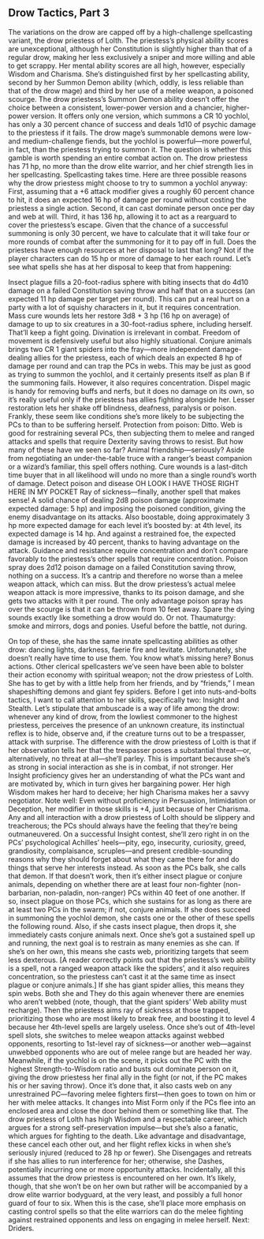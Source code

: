 ## Drow Tactics, Part 3

The variations on the drow are capped off by a high-challenge spellcasting variant, the drow priestess of Lolth. The priestess’s physical ability scores are unexceptional, although her Constitution is slightly higher than that of a regular drow, making her less exclusively a sniper and more willing and able to get scrappy. Her mental ability scores are all high, however, especially Wisdom and Charisma. She’s distinguished first by her spellcasting ability, second by her Summon Demon ability (which, oddly, is less reliable than that of the drow mage) and third by her use of a melee weapon, a poisoned scourge.
The drow priestess’s Summon Demon ability doesn’t offer the choice between a consistent, lower-power version and a chancier, higher-power version. It offers only one version, which summons a CR 10 yochlol, has only a 30 percent chance of success and deals 1d10 of psychic damage to the priestess if it fails. The drow mage’s summonable demons were low- and medium-challenge fiends, but the yochlol is powerful—more powerful, in fact, than the priestess trying to summon it. The question is whether this gamble is worth spending an entire combat action on. The drow priestess has 71 hp, no more than the drow elite warrior, and her chief strength lies in her spellcasting. Spellcasting takes time.
Here are three possible reasons why the drow priestess might choose to try to summon a yochlol anyway: First, assuming that a +6 attack modifier gives a roughly 60 percent chance to hit, it does an expected 16 hp of damage per round without costing the priestess a single action. Second, it can cast dominate person once per day and web at will. Third, it has 136 hp, allowing it to act as a rearguard to cover the priestess’s escape.
Given that the chance of a successful summoning is only 30 percent, we have to calculate that it will take four or more rounds of combat after the summoning for it to pay off in full. Does the priestess have enough resources at her disposal to last that long? Not if the player characters can do 15 hp or more of damage to her each round.
Let’s see what spells she has at her disposal to keep that from happening:

Insect plague fills a 20-foot-radius sphere with biting insects that do 4d10 damage on a failed Constitution saving throw and half that on a success (an expected 11 hp damage per target per round). This can put a real hurt on a party with a lot of squishy characters in it, but it requires concentration.
Mass cure wounds lets her restore 3d8 + 3 hp (16 hp on average) of damage to up to six creatures in a 30-foot-radius sphere, including herself. That’ll keep a fight going.
Divination is irrelevant in combat.
Freedom of movement is defensively useful but also highly situational.
Conjure animals brings two CR 1 giant spiders into the fray—more independent damage-dealing allies for the priestess, each of which deals an expected 8 hp of damage per round and can trap the PCs in webs. This may be just as good as trying to summon the yochlol, and it certainly presents itself as plan B if the summoning fails. However, it also requires concentration.
Dispel magic is handy for removing buffs and nerfs, but it does no damage on its own, so it’s really useful only if the priestess has allies fighting alongside her.
Lesser restoration lets her shake off blindness, deafness, paralysis or poison. Frankly, these seem like conditions she’s more likely to be subjecting the PCs to than to be suffering herself.
Protection from poison: Ditto.
Web is good for restraining several PCs, then subjecting them to melee and ranged attacks and spells that require Dexterity saving throws to resist. But how many of these have we seen so far?
Animal friendship—seriously? Aside from negotiating an under-the-table truce with a ranger’s beast companion or a wizard’s familiar, this spell offers nothing.
Cure wounds is a last-ditch time buyer that in all likelihood will undo no more than a single round’s worth of damage.
Detect poison and disease OH LOOK I HAVE THOSE RIGHT HERE IN MY POCKET
Ray of sickness—finally, another spell that makes sense! A solid chance of dealing 2d8 poison damage (approximate expected damage: 5 hp) and imposing the poisoned condition, giving the enemy disadvantage on its attacks. Also boostable, doing approximately 3 hp more expected damage for each level it’s boosted by: at 4th level, its expected damage is 14 hp. And against a restrained foe, the expected damage is increased by 40 percent, thanks to having advantage on the attack.
Guidance and resistance require concentration and don’t compare favorably to the priestess’s other spells that require concentration.
Poison spray does 2d12 poison damage on a failed Constitution saving throw, nothing on a success. It’s a cantrip and therefore no worse than a melee weapon attack, which can miss. But the drow priestess’s actual melee weapon attack is more impressive, thanks to its poison damage, and she gets two attacks with it per round. The only advantage poison spray has over the scourge is that it can be thrown from 10 feet away.
Spare the dying sounds exactly like something a drow would do. Or not.
Thaumaturgy: smoke and mirrors, dogs and ponies. Useful before the battle, not during.

On top of these, she has the same innate spellcasting abilities as other drow: dancing lights, darkness, faerie fire and levitate. Unfortunately, she doesn’t really have time to use them.
You know what’s missing here? Bonus actions. Other clerical spellcasters we’ve seen have been able to bolster their action economy with spiritual weapon; not the drow priestess of Lolth. She has to get by with a little help from her friends, and by “friends,” I mean shapeshifting demons and giant fey spiders.
Before I get into nuts-and-bolts tactics, I want to call attention to her skills, specifically two: Insight and Stealth. Let’s stipulate that ambuscade is a way of life among the drow: whenever any kind of drow, from the lowliest commoner to the highest priestess, perceives the presence of an unknown creature, its instinctual reflex is to hide, observe and, if the creature turns out to be a trespasser, attack with surprise. The difference with the drow priestess of Lolth is that if her observation tells her that the trespasser poses a substantial threat—or, alternatively, no threat at all—she’ll parley.
This is important because she’s as strong in social interaction as she is in combat, if not stronger. Her Insight proficiency gives her an understanding of what the PCs want and are motivated by, which in turn gives her bargaining power. Her high Wisdom makes her hard to deceive; her high Charisma makes her a savvy negotiator. Note well: Even without proficiency in Persuasion, Intimidation or Deception, her modifier in those skills is +4, just because of her Charisma. Any and all interaction with a drow priestess of Lolth should be slippery and treacherous; the PCs should always have the feeling that they’re being outmaneuvered. On a successful Insight contest, she’ll zero right in on the PCs’ psychological Achilles’ heels—pity, ego, insecurity, curiosity, greed, grandiosity, complaisance, scruples—and present credible-sounding reasons why they should forget about what they came there for and do things that serve her interests instead.
As soon as the PCs balk, she calls that demon. If that doesn’t work, then it’s either insect plague or conjure animals, depending on whether there are at least four non-fighter (non-barbarian, non-paladin, non-ranger) PCs within 40 feet of one another. If so, insect plague on those PCs, which she sustains for as long as there are at least two PCs in the swarm; if not, conjure animals. If she does succeed in summoning the yochlol demon, she casts one or the other of these spells the following round. Also, if she casts insect plague, then drops it, she immediately casts conjure animals next.
Once she’s got a sustained spell up and running, the next goal is to restrain as many enemies as she can. If she’s on her own, this means she casts web, prioritizing targets that seem less dexterous. [A reader correctly points out that the priestess’s web ability is a spell, not a ranged weapon attack like the spiders’, and it also requires concentration, so the priestess can’t cast it at the same time as insect plague or conjure animals.] If she has giant spider allies, this means they spin webs. Both she and They do this again whenever there are enemies who aren’t webbed (note, though, that the giant spiders’ Web ability must recharge). Then the priestess aims ray of sickness at those trapped, prioritizing those who are most likely to break free, and boosting it to level 4 because her 4th-level spells are largely useless. Once she’s out of 4th-level spell slots, she switches to melee weapon attacks against webbed opponents, resorting to 1st-level ray of sickness—or another web—against unwebbed opponents who are out of melee range but are headed her way.
Meanwhile, if the yochlol is on the scene, it picks out the PC with the highest Strength-to-Wisdom ratio and busts out dominate person on it, giving the drow priestess her final ally in the fight (or not, if the PC makes his or her saving throw). Once it’s done that, it also casts web on any unrestrained PC—favoring melee fighters first—then goes to town on him or her with melee attacks. It changes into Mist Form only if the PCs flee into an enclosed area and close the door behind them or something like that.
The drow priestess of Lolth has high Wisdom and a respectable career, which argues for a strong self-preservation impulse—but she’s also a fanatic, which argues for fighting to the death. Like advantage and disadvantage, these cancel each other out, and her flight reflex kicks in when she’s seriously injured (reduced to 28 hp or fewer). She Disengages and retreats if she has allies to run interference for her; otherwise, she Dashes, potentially incurring one or more opportunity attacks.
Incidentally, all this assumes that the drow priestess is encountered on her own. It’s likely, though, that she won’t be on her own but rather will be accompanied by a drow elite warrior bodyguard, at the very least, and possibly a full honor guard of four to six. When this is the case, she’ll place more emphasis on casting control spells so that the elite warriors can do the melee fighting against restrained opponents and less on engaging in melee herself.
Next: Driders.
